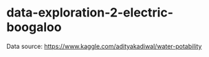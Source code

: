 # data-exploration-2-electric-boogaloo
Data source: https://www.kaggle.com/adityakadiwal/water-potability
